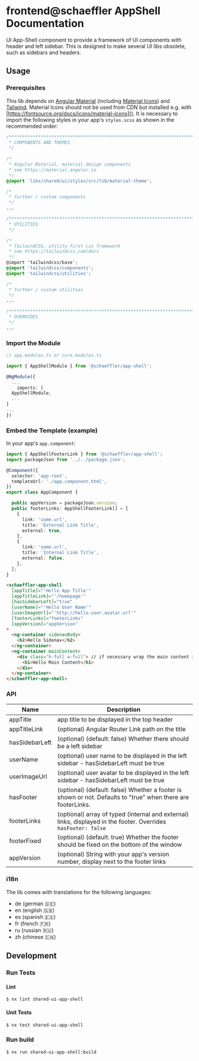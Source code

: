 # frontend@schaeffler AppShell Documentation

UI App-Shell component to provide a framework of UI components with header and left sidebar. This is designed to make several UI libs obsolete, such as sidebars and headers.

## Usage

### Prerequisites

This lib depends on [Angular Material](https://material.angular.io) (including [Material Icons](https://fonts.google.com/icons)) and [Tailwind](https://tailwindcss.com/docs). Material Icons should not be used from CDN but installed e.g. with [https://fontsource.org/docs/icons/material-icons](). It is necessary to import the following styles in your app's `styles.scss` as shown in the recommended order:

``` scss
/***************************************************************************************************
 * COMPONENTS AND THEMES
 */
 
/*
 * Angular Material, material design components
 * see https://material.angular.io
 */
@import 'libs/shared/ui/styles/src/lib/material-theme';

/*
 * further / custom components
 */
...

/***************************************************************************************************
 * UTILITIES
 */

/*
 * TailwindCSS, utility-first css framework
 * see https://tailwindcss.com/docs
 */
@import 'tailwindcss/base';
@import 'tailwindcss/components';
@import 'tailwindcss/utilities';

/*
 * further / custom utilities
 */
...

/***************************************************************************************************
 * OVERRIDES
 */ 
...
```

### Import the Module

```ts
// app.modules.ts or core.modules.ts

import { AppShellModule } from '@schaeffler/app-shell';

@NgModule({
  ...
    imports: [
  AppShellModule,
  ...
]
...
})
```

### Embed the Template (example)

In your app's `app.component`:

```ts
import { AppShellFooterLink } from '@schaeffler/app-shell';
import packageJson from '../../package.json';

@Component({
  selector: 'app-root',
  templateUrl: './app.component.html',
})
export class AppComponent {

  public appVersion = packageJson.version;
  public footerLinks: AppShellFooterLink[] = [
    {
      link: 'some.url',
      title: 'External Link Title',
      external: true,
    },
    {
      link: 'some.url',
      title: 'Internal Link Title',
      external: false,
    },
  ];
}
```

```html
<schaeffler-app-shell
  [appTitle]="'Hello App Title'"
  [appTitleLink]="'/homepage'"
  [hasSidebarLeft]="true"
  [userName]="'Hello User Name'"
  [userImageUrl]="'http://hello.user.avatar.url'"
  [footerLinks]="footerLinks"
  [appVersion]="appVersion"
>
  <ng-container sidenavBody>
    <h2>Hello Sidenav</h2>
  </ng-container>
  <ng-container mainContent>
    <div class="h-full w-full"> // if necessary wrap the main content in a full-width, full-height container
      <h1>Hello Main Content</h1>
    </div>  
  </ng-container>
</schaeffler-app-shell>
```

### API

| Name           | Description                                                                                                      |
| ---------------| -----------------------------------------------------------------------------------------------------------------|
| appTitle       | app title to be displayed in the top header                                                                      |
| appTitleLink   | (optional) Angular Router Link path on the title                                                                 |
| hasSidebarLeft | (optional) (default: false) Whether there should be a left sidebar                                               |
| userName       | (optional) user name to be displayed in the left sidebar - hasSidebarLeft must be true                           |
| userImageUrl   | (optional) user avatar to be displayed in the left sidebar - hasSidebarLeft must be true                         |
| hasFooter      | (optional) (default: false) Whether a footer is shown or not. Defaults to "true" when there are footerLinks.     |
| footerLinks    | (optional) array of typed (internal and external) links, displayed in the footer. Overrides `hasFooter: false`   |
| footerFixed    | (optional) (default: true) Whether the footer should be fixed on the bottom of the window                        |
| appVersion     | (optional) String with your app's version number, display next to the footer links                               |

### i18n

The lib comes with translations for the following languages:

* de (german 🇩🇪)
* en (english 🇬🇧)
* es (spanish 🇪🇸)
* fr (french 🇫🇷)
* ru (russian 🇷🇺)
* zh (chinese 🇨🇳)

## Development

### Run Tests

#### Lint

```shell
$ nx lint shared-ui-app-shell
```

#### Unit Tests

```shell
$ nx test shared-ui-app-shell
```

### Run build

```shell
$ nx run shared-ui-app-shell:build
```
